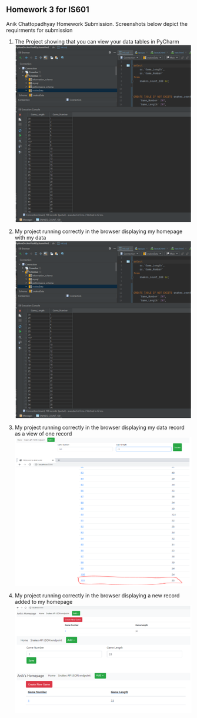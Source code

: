 ## Homework 3 for IS601 

Anik Chattopadhyay Homework Submission. Screenshots below depict the requirments for submission 

1) The Project showing that you can view your data tables in PyCharm 
![Data](/screenshots/database.PNG)
   
2) My project running correctly in the browser displaying my homepage with my data 
![Browser](/screenshots/database.PNG)
   
3) My project running correctly in the browser displaying my data record as a view of one record 
![Record](/screenshots/newrecord.PNG)
   
4) My project running correctly in the browser displaying a new record added to my homepage 
![Record](/screenshots/updatedrecord.PNG)